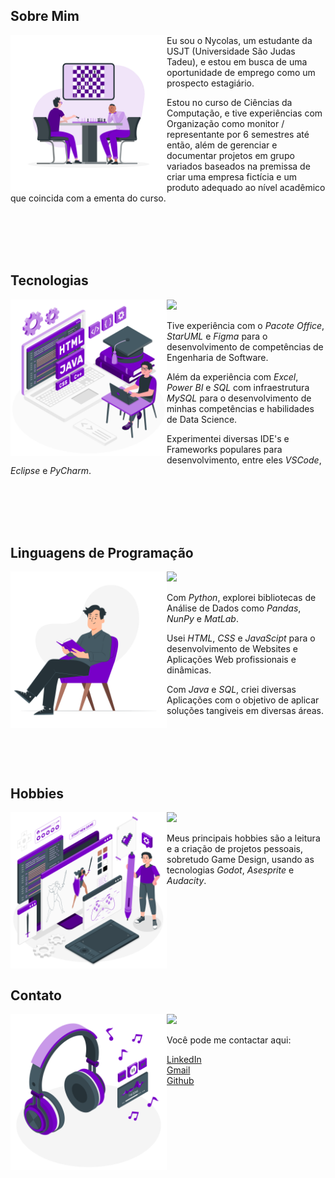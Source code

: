 <H2 align = "left"> Sobre Mim </H2>

<img src="Imgs/Chess.png" width="250" align="left">

<p>Eu sou o Nycolas, um estudante da USJT (Universidade São Judas Tadeu), e estou em busca de uma oportunidade de emprego como um prospecto estagiário.

Estou no curso de Ciências da Computação, e tive experiências com Organização como monitor / representante por 6 semestres até então, além de gerenciar e documentar projetos em grupo variados baseados na premissa de criar uma empresa fictícia e um produto adequado ao nível acadêmico que coincida com a ementa do curso.
</p>
<br><br><br><br>

<H2 align = "left"> Tecnologias</H2>
<img src="Imgs/Coding.png" width="250" align="left">
<img src ="https://skillicons.dev/icons?i=windows,figma,vscode,mysql,eclipse,pycharm">
<p>Tive experiência com o <cite>Pacote Office</cite>, <cite>StarUML</cite> e <cite>Figma</cite> para o desenvolvimento de competências de Engenharia de Software.

Além da experiência com <cite>Excel</cite>, <cite>Power BI</cite> e <cite>SQL</cite> com infraestrutura <cite>MySQL</cite> para o desenvolvimento de minhas competências e habilidades de Data Science.

Experimentei diversas IDE's e Frameworks populares para desenvolvimento, entre eles <cite>VSCode</cite>, <cite>Eclipse</cite> e <cite>PyCharm</cite>.
</p>
<br><br><br><br>

<H2 align = "left"> Linguagens de Programação</H2>
<img src = "Imgs/Reading.png" width="250" align="left">
<img src ="https://skillicons.dev/icons?i=python,java,html,css,javascript">
<p>Com <cite>Python</cite>, explorei bibliotecas de Análise de Dados como <cite>Pandas</cite>, <cite>NunPy</cite> e <cite>MatLab</cite>.

Usei <cite>HTML</cite>, <cite>CSS</cite> e <cite>JavaScipt</cite> para o desenvolvimento de Websites e Aplicações Web profissionais e dinâmicas.

Com <cite>Java</cite> e <cite>SQL</cite>, criei diversas Aplicações com o objetivo de aplicar soluções tangiveis em diversas áreas.
</p>
<br><br><br><br>

<H2 align "left"> Hobbies </H2>
<img src = "Imgs/GameDev.png" width="250" align="left">
<img src ="https://skillicons.dev/icons?i=godot,unity,unreal">
<p>Meus principais hobbies são a leitura e a criação de projetos pessoais, sobretudo Game Design, usando as tecnologias <cite>Godot</cite>, <cite>Asesprite</cite> e <cite>Audacity</cite>.

<br><br><br><br><br><br><br>

<H2 align "left"> Contato </H2>
<img src="Imgs/Headphone.png" width="250" align="left">
<img src ="https://skillicons.dev/icons?i=linkedin,gmail,git,">
<p> Você pode me contactar aqui: 

<a href = "https://www.linkedin.com/in/NycolasAGRGarcia/">LinkedIn</a><br>
<a href = "mailto:nycolasagrg.work@gmail.com">Gmail</a><br>
<a href = "https://github.com/NycolasGarcia">Github</a><br>
</p>

